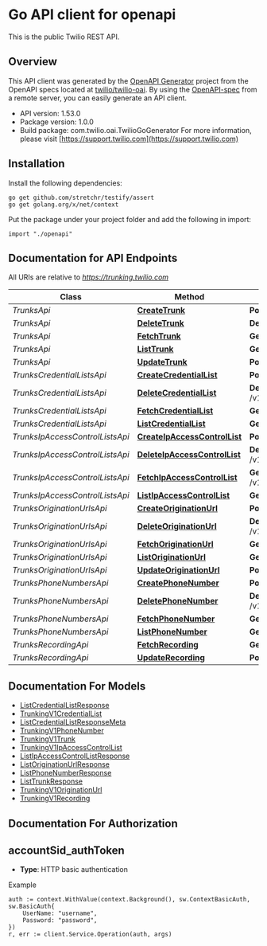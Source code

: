 # Go API client for openapi

This is the public Twilio REST API.

## Overview
This API client was generated by the [OpenAPI Generator](https://openapi-generator.tech) project from the OpenAPI specs located at [twilio/twilio-oai](https://github.com/twilio/twilio-oai/tree/main/spec).  By using the [OpenAPI-spec](https://www.openapis.org/) from a remote server, you can easily generate an API client.

- API version: 1.53.0
- Package version: 1.0.0
- Build package: com.twilio.oai.TwilioGoGenerator
For more information, please visit [https://support.twilio.com](https://support.twilio.com)

## Installation

Install the following dependencies:

```shell
go get github.com/stretchr/testify/assert
go get golang.org/x/net/context
```

Put the package under your project folder and add the following in import:

```golang
import "./openapi"
```

## Documentation for API Endpoints

All URIs are relative to *https://trunking.twilio.com*

Class | Method | HTTP request | Description
------------ | ------------- | ------------- | -------------
*TrunksApi* | [**CreateTrunk**](docs/TrunksApi.md#createtrunk) | **Post** /v1/Trunks | 
*TrunksApi* | [**DeleteTrunk**](docs/TrunksApi.md#deletetrunk) | **Delete** /v1/Trunks/{Sid} | 
*TrunksApi* | [**FetchTrunk**](docs/TrunksApi.md#fetchtrunk) | **Get** /v1/Trunks/{Sid} | 
*TrunksApi* | [**ListTrunk**](docs/TrunksApi.md#listtrunk) | **Get** /v1/Trunks | 
*TrunksApi* | [**UpdateTrunk**](docs/TrunksApi.md#updatetrunk) | **Post** /v1/Trunks/{Sid} | 
*TrunksCredentialListsApi* | [**CreateCredentialList**](docs/TrunksCredentialListsApi.md#createcredentiallist) | **Post** /v1/Trunks/{TrunkSid}/CredentialLists | 
*TrunksCredentialListsApi* | [**DeleteCredentialList**](docs/TrunksCredentialListsApi.md#deletecredentiallist) | **Delete** /v1/Trunks/{TrunkSid}/CredentialLists/{Sid} | 
*TrunksCredentialListsApi* | [**FetchCredentialList**](docs/TrunksCredentialListsApi.md#fetchcredentiallist) | **Get** /v1/Trunks/{TrunkSid}/CredentialLists/{Sid} | 
*TrunksCredentialListsApi* | [**ListCredentialList**](docs/TrunksCredentialListsApi.md#listcredentiallist) | **Get** /v1/Trunks/{TrunkSid}/CredentialLists | 
*TrunksIpAccessControlListsApi* | [**CreateIpAccessControlList**](docs/TrunksIpAccessControlListsApi.md#createipaccesscontrollist) | **Post** /v1/Trunks/{TrunkSid}/IpAccessControlLists | 
*TrunksIpAccessControlListsApi* | [**DeleteIpAccessControlList**](docs/TrunksIpAccessControlListsApi.md#deleteipaccesscontrollist) | **Delete** /v1/Trunks/{TrunkSid}/IpAccessControlLists/{Sid} | 
*TrunksIpAccessControlListsApi* | [**FetchIpAccessControlList**](docs/TrunksIpAccessControlListsApi.md#fetchipaccesscontrollist) | **Get** /v1/Trunks/{TrunkSid}/IpAccessControlLists/{Sid} | 
*TrunksIpAccessControlListsApi* | [**ListIpAccessControlList**](docs/TrunksIpAccessControlListsApi.md#listipaccesscontrollist) | **Get** /v1/Trunks/{TrunkSid}/IpAccessControlLists | 
*TrunksOriginationUrlsApi* | [**CreateOriginationUrl**](docs/TrunksOriginationUrlsApi.md#createoriginationurl) | **Post** /v1/Trunks/{TrunkSid}/OriginationUrls | 
*TrunksOriginationUrlsApi* | [**DeleteOriginationUrl**](docs/TrunksOriginationUrlsApi.md#deleteoriginationurl) | **Delete** /v1/Trunks/{TrunkSid}/OriginationUrls/{Sid} | 
*TrunksOriginationUrlsApi* | [**FetchOriginationUrl**](docs/TrunksOriginationUrlsApi.md#fetchoriginationurl) | **Get** /v1/Trunks/{TrunkSid}/OriginationUrls/{Sid} | 
*TrunksOriginationUrlsApi* | [**ListOriginationUrl**](docs/TrunksOriginationUrlsApi.md#listoriginationurl) | **Get** /v1/Trunks/{TrunkSid}/OriginationUrls | 
*TrunksOriginationUrlsApi* | [**UpdateOriginationUrl**](docs/TrunksOriginationUrlsApi.md#updateoriginationurl) | **Post** /v1/Trunks/{TrunkSid}/OriginationUrls/{Sid} | 
*TrunksPhoneNumbersApi* | [**CreatePhoneNumber**](docs/TrunksPhoneNumbersApi.md#createphonenumber) | **Post** /v1/Trunks/{TrunkSid}/PhoneNumbers | 
*TrunksPhoneNumbersApi* | [**DeletePhoneNumber**](docs/TrunksPhoneNumbersApi.md#deletephonenumber) | **Delete** /v1/Trunks/{TrunkSid}/PhoneNumbers/{Sid} | 
*TrunksPhoneNumbersApi* | [**FetchPhoneNumber**](docs/TrunksPhoneNumbersApi.md#fetchphonenumber) | **Get** /v1/Trunks/{TrunkSid}/PhoneNumbers/{Sid} | 
*TrunksPhoneNumbersApi* | [**ListPhoneNumber**](docs/TrunksPhoneNumbersApi.md#listphonenumber) | **Get** /v1/Trunks/{TrunkSid}/PhoneNumbers | 
*TrunksRecordingApi* | [**FetchRecording**](docs/TrunksRecordingApi.md#fetchrecording) | **Get** /v1/Trunks/{TrunkSid}/Recording | 
*TrunksRecordingApi* | [**UpdateRecording**](docs/TrunksRecordingApi.md#updaterecording) | **Post** /v1/Trunks/{TrunkSid}/Recording | 


## Documentation For Models

 - [ListCredentialListResponse](docs/ListCredentialListResponse.md)
 - [TrunkingV1CredentialList](docs/TrunkingV1CredentialList.md)
 - [ListCredentialListResponseMeta](docs/ListCredentialListResponseMeta.md)
 - [TrunkingV1PhoneNumber](docs/TrunkingV1PhoneNumber.md)
 - [TrunkingV1Trunk](docs/TrunkingV1Trunk.md)
 - [TrunkingV1IpAccessControlList](docs/TrunkingV1IpAccessControlList.md)
 - [ListIpAccessControlListResponse](docs/ListIpAccessControlListResponse.md)
 - [ListOriginationUrlResponse](docs/ListOriginationUrlResponse.md)
 - [ListPhoneNumberResponse](docs/ListPhoneNumberResponse.md)
 - [ListTrunkResponse](docs/ListTrunkResponse.md)
 - [TrunkingV1OriginationUrl](docs/TrunkingV1OriginationUrl.md)
 - [TrunkingV1Recording](docs/TrunkingV1Recording.md)


## Documentation For Authorization



## accountSid_authToken

- **Type**: HTTP basic authentication

Example

```golang
auth := context.WithValue(context.Background(), sw.ContextBasicAuth, sw.BasicAuth{
    UserName: "username",
    Password: "password",
})
r, err := client.Service.Operation(auth, args)
```

